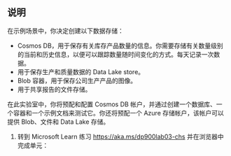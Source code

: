 ﻿---
lab:
    title: '实验室 03：预配非关系 Azure 数据服务'
    module: '模块 03：探索 Azure 中的非关系数据'
---

## 说明
在示例场景中，你决定创建以下数据存储：

* Cosmos DB，用于保存有关库存产品数量的信息。你需要存储有关数量级别的当前和历史信息，以便可以跟踪数量随时间变化的方式。每天记录一次数据。
* 用于保存生产和质量数据的 Data Lake store。
* Blob 容器，用于保存公司生产产品的图像。
* 用于共享报告的文件存储。

在此实验室中，你将预配和配置 Cosmos DB 帐户，并通过创建一个数据库、一个容器和一个示例文档来测试它。你还将预配一个 Azure 存储帐户，该帐户可以提供 Blob、文件和 Data Lake 存储。

1.	转到 Microsoft Learn 练习 https://aka.ms/dp900lab03-chs 并在浏览器中完成单元： 
